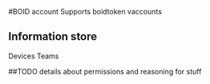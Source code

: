 #BOID account
Supports boidtoken vaccounts
## Information store
Devices
Teams

##TODO details about permissions and reasoning for stuff
